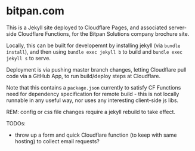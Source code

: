 # bitpan.com

This is a Jekyll site deployed to Cloudflare Pages, and associated server-side Cloudflare Functions, for the Bitpan 
Solutions company brochure site.

Locally, this can be built for developemnt by installing jekyll (via `bundle install`), and then using `bundle exec jekyll b` to build and `bundle exec jekyll s` to serve.

Deployment is via pushing master branch changes, letting Cloudflare pull code via a GitHub App, to run build/deploy steps at Cloudflare.

Note that this contains a `package.json` currently to satisfy CF Functions need for dependency specification for remote
build - this is not locally runnable in any useful way, nor uses any interesting client-side js libs.

REM: config or css file changes require a jekyll rebuild to take effect.

TODOs:
- throw up a form and quick Cloudflare function (to keep with same hosting) to collect email requests?